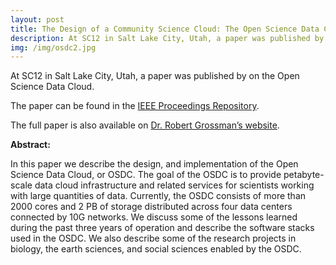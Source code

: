 ```yaml
---
layout: post
title: The Design of a Community Science Cloud: The Open Science Data Cloud Perspective
description: At SC12 in Salt Lake City, Utah, a paper was published by on the Open Science Data Cloud.
img: /img/osdc2.jpg
---
```


At SC12 in Salt Lake City, Utah, a paper was published by on the Open Science Data Cloud.

The paper can be found in the <a href="http://www.computer.org/csdl/proceedings/sccompanion/2012/4956/00/4956b051-abs.html" target="blank"> IEEE Proceedings Repository</a>.

The full paper is also available on <a href="http://papers.rgrossman.com/proc-127.pdf" target="blank">Dr. Robert Grossman’s website</a>.

**Abstract:**

In this paper we describe the design, and implementation of the Open Science Data Cloud, or OSDC. The goal of the OSDC is to provide petabyte-scale data cloud infrastructure and related services for scientists working with large quantities of data. Currently, the OSDC consists of more than 2000 cores and 2 PB of storage distributed across four data centers connected by 10G networks. We discuss some of the lessons learned during the past three years of operation and describe the software stacks used in the OSDC. We also describe some of the research projects in biology, the earth sciences, and social sciences enabled by the OSDC.